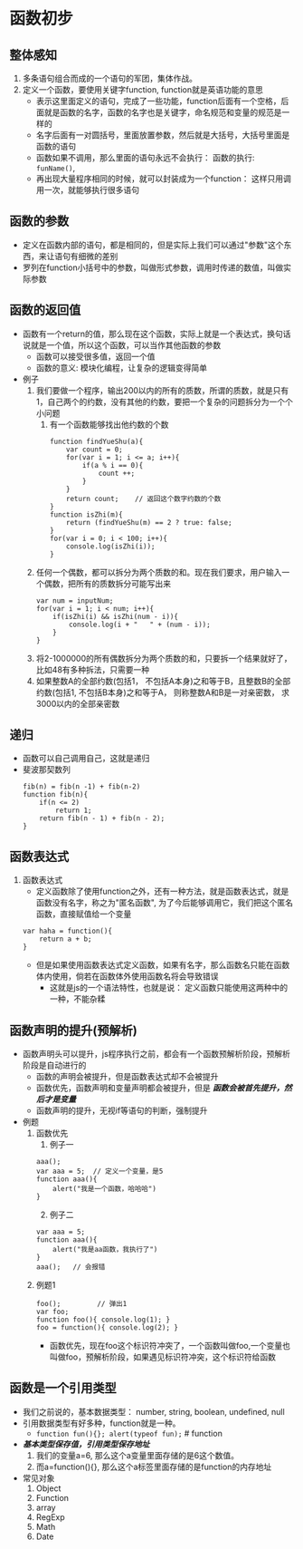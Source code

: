 # 函数初步
## 整体感知
1. 多条语句组合而成的一个语句的军团，集体作战。
2. 定义一个函数，要使用关键字function, function就是英语功能的意思
    * 表示这里面定义的语句，完成了一些功能，function后面有一个空格，后面就是函数的名字，函数的名字也是关键字，命名规范和变量的规范是一样的
    * 名字后面有一对圆括号，里面放置参数，然后就是大括号，大括号里面是函数的语句
    * 函数如果不调用，那么里面的语句永远不会执行： 函数的执行: `funName()`, 
    * 再出现大量程序相同的时候，就可以封装成为一个function： 这样只用调用一次，就能够执行很多语句
    
## 函数的参数
* 定义在函数内部的语句，都是相同的，但是实际上我们可以通过"参数"这个东西，来让语句有细微的差别
* 罗列在function小括号中的参数，叫做形式参数，调用时传递的数值，叫做实际参数 

## 函数的返回值
* 函数有一个return的值，那么现在这个函数，实际上就是一个表达式，换句话说就是一个值，所以这个函数，可以当作其他函数的参数
    * 函数可以接受很多值，返回一个值
    * 函数的意义: 模块化编程，让复杂的逻辑变得简单 
* 例子
    1. 我们要做一个程序，输出200以内的所有的质数，所谓的质数，就是只有1，自己两个的约数，没有其他的约数，要把一个复杂的问题拆分为一个个小问题
        1. 有一个函数能够找出他约数的个数
            ```
            function findYueShu(a){
                var count = 0; 
                for(var i = 1; i <= a; i++){
                    if(a % i == 0){
                        count ++;
                    }
                }
                return count;    // 返回这个数字约数的个数
            }
            function isZhi(m){
                return (findYueShu(m) == 2 ? true: false;
            }
            for(var i = 0; i < 100; i++){
                console.log(isZhi(i));
            }
            ```
    2. 任何一个偶数，都可以拆分为两个质数的和。现在我们要求，用户输入一个偶数，把所有的质数拆分可能写出来
        ```
        var num = inputNum;
        for(var i = 1; i < num; i++){
            if(isZhi(i) && isZhi(num - i)){
                console.log(i + "   " + (num - i));
            }
        }
        ```
    3. 将2-1000000的所有偶数拆分为两个质数的和，只要拆一个结果就好了，比如48有多种拆法，只需要一种
    4. 如果整数A的全部约数(包括1， 不包括A本身)之和等于B，且整数B的全部约数(包括1, 不包括B本身)之和等于A， 则称整数A和B是一对亲密数， 求3000以内的全部亲密数
    
## 递归
* 函数可以自己调用自己，这就是递归
* 斐波那契数列
    ```
    fib(n) = fib(n -1) + fib(n-2)
    function fib(n){
        if(n <= 2)
            return 1;
        return fib(n - 1) + fib(n - 2);
    }
    ```

## 函数表达式
1. 函数表达式
    * 定义函数除了使用function之外，还有一种方法，就是函数表达式，就是函数没有名字，称之为"匿名函数", 为了今后能够调用它，我们把这个匿名函数，直接赋值给一个变量
    ```
    var haha = function(){
        return a + b;
    }
    ```
    * 但是如果使用函数表达式定义函数，如果有名字，那么函数名只能在函数体内使用，倘若在函数体外使用函数名将会导致错误
        * 这就是js的一个语法特性，也就是说： 定义函数只能使用这两种中的一种，不能杂糅
   
## 函数声明的提升(预解析)
* 函数声明头可以提升，js程序执行之前，都会有一个函数预解析阶段，预解析阶段是自动进行的
    * 函数的声明会被提升，但是函数表达式却不会被提升
    * 函数优先，函数声明和变量声明都会被提升，但是 ***函数会被首先提升，然后才是变量*** 
    * 函数声明的提升，无视if等语句的判断，强制提升
* 例题
    1. 函数优先
        1. 例子一
        ```
        aaa();
        var aaa = 5;  // 定义一个变量，是5
        function aaa(){
            alert("我是一个函数，哈哈哈")
        }
        ```
        2. 例子二
        ```
        var aaa = 5;
        function aaa(){
            alert("我是aa函数，我执行了")
        }
        aaa();   // 会报错
        ```
    2. 例题1
        ```
        foo();         // 弹出1
        var foo;
        function foo(){ console.log(1); } 
        foo = function(){ console.log(2); }
        ```
        * 函数优先，现在foo这个标识符冲突了，一个函数叫做foo,一个变量也叫做foo，预解析阶段，如果遇见标识符冲突，这个标识符给函数 
 
## 函数是一个引用类型
* 我们之前说的，基本数据类型： number, string, boolean, undefined, null
* 引用数据类型有好多种，function就是一种。
    * `function fun(){}; alert(typeof fun);` # function
* ***基本类型保存值，引用类型保存地址***
    1. 我们的变量a=6, 那么这个a变量里面存储的是6这个数值。
    2. 而a=function(){}, 那么这个a标签里面存储的是function的内存地址
* 常见对象
    1. Object
    2. Function
    3. array
    4. RegExp
    5. Math
    6. Date
 